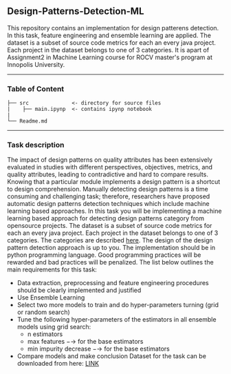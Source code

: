 ## Design-Patterns-Detection-ML
This repository contains an implementation for design patterens detection. In this task, feature engineering and ensemble learning are applied. The dataset is a subset of source code metrics for each an every java project. Each project in the dataset belongs to one of 3 categories. It is apart of Assignment2 in Machine Learning course for ROCV master's program at Innopolis University.

---
### Table of Content 
```
├── src              <- directory for source files 
|    ├── main.ipynp  <- contains ipynp notebook
|      
└── Readme.md
```
---
### Task description
The impact of design patterns on quality attributes has been extensively evaluated in studies with different perspectives, objectives, metrics, and quality attributes, leading to contradictive and hard to compare results. Knowing that a particular module implements a design pattern is a shortcut to design comprehension. Manually detecting design patterns is a time consuming and challenging task; therefore, researchers have proposed automatic design patterns detection techniques which include machine learning based approaches.
In this task you will be implementing a machine learning based approach for detecting design patterns category from opensource projects. The dataset is a subset of source code metrics for each an every java project. Each project in the dataset belongs to one of 3 categories. The categories are described [here](https://en.wikipedia.org/wiki/Design_Patterns/). The design of the design pattern detection approach is up to you. The implementation should be in python programming language. Good programming practices will be rewarded and bad practices will be penalized. The list below
outlines the main requirements for this task:
- Data extraction, preprocessing and feature engineering procedures should be clearly implemented and justified
- Use Ensemble Learning
- Select two more models to train and do hyper-parameters turning (grid or random search)
- Tune the following hyper-parameters of the estimators in all ensemble models using grid search:
  - n estimators
  - max features −→ for the base estimators
  - min impurity decrease −→ for the base estimators
- Compare models and make conclusion
Dataset for the task can be downloaded from here: [LINK](https://www.dropbox.com/s/mcmeqfxt6crrgpn/Dp_data_modified.zip?dl=0/)
